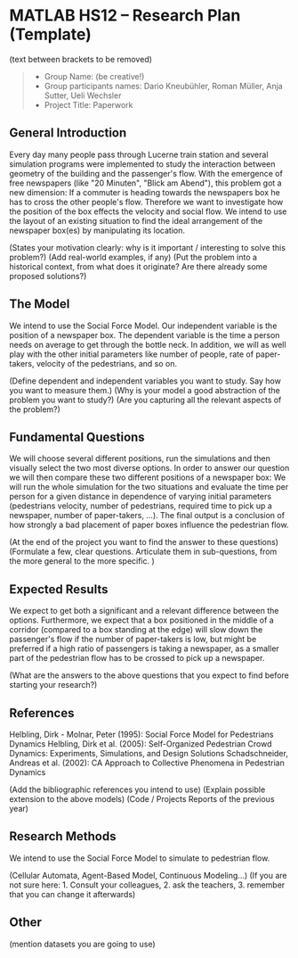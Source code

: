 # MATLAB HS12 – Research Plan (Template)
(text between brackets to be removed)

> * Group Name: (be creative!)
> * Group participants names: Dario Kneubühler, Roman Müller, Anja Sutter, Ueli Wechsler
> * Project Title: Paperwork

## General Introduction

Every day many people pass through Lucerne train station and several simulation programs were implemented to study the interaction between geometry of the building and the passenger's flow. With the emergence of free newspapers (like "20 Minuten", "Blick am Abend"), this problem got a new dimension: If a commuter is heading towards the newspapers box he has to cross the other people's flow. Therefore we want to investigate how the position of the box effects the velocity and social flow.
We intend to use the layout of an existing situation to find the ideal arrangement of the newspaper box(es) by manipulating its location.


(States your motivation clearly: why is it important / interesting to solve this problem?)
(Add real-world examples, if any)
(Put the problem into a historical context, from what does it originate? Are there already some proposed solutions?)


## The Model

We intend to use the Social Force Model. Our independent variable is the position of a newspaper box. The dependent variable is the time a person needs on average to get through the bottle neck. In addition, we will as well play with the other initial parameters like number of people, rate of paper-takers, velocity of the pedestrians, and so on.

(Define dependent and independent variables you want to study. Say how you want to measure them.) (Why is your model a good abstraction of the problem you want to study?) (Are you capturing all the relevant aspects of the problem?)


## Fundamental Questions

We will choose several different positions, run the simulations and then visually select the two most diverse options. In order to answer our question we will then compare these two different positions of a newspaper box: We will run the whole simulation for the two situations and evaluate the time per person for a given distance in dependence of varying initial parameters (pedestrians velocity, number of pedestrians, required time to pick up a newspaper, number of paper-takers, …).
The final output is a conclusion of how strongly a bad placement of paper boxes influence the pedestrian flow.


(At the end of the project you want to find the answer to these questions)
(Formulate a few, clear questions. Articulate them in sub-questions, from the more general to the more specific. )



## Expected Results
We expect to get both a significant and a relevant difference between the options. Furthermore, we expect that a box positioned in the middle of a corridor (compared to a box standing at the edge) will slow down the passenger's flow if the number of paper-takers is low, but might be preferred if a high ratio of passengers is taking a newspaper, as a smaller part of the pedestrian flow has to be crossed to pick up a newspaper.

(What are the answers to the above questions that you expect to find before starting your research?)


## References 

Helbling, Dirk - Molnar, Peter (1995): Social Force Model for Pedestrians Dynamics
Helbling, Dirk et al. (2005): Self-Organized Pedestrian Crowd Dynamics: Experiments, Simulations, and Design Solutions
Schadschneider, Andreas et al. (2002): CA Approach to Collective Phenomena in Pedestrian Dynamics

(Add the bibliographic references you intend to use)
(Explain possible extension to the above models)
(Code / Projects Reports of the previous year)


## Research Methods

We intend to use the Social Force Model to simulate to pedestrian flow. 

(Cellular Automata, Agent-Based Model, Continuous Modeling...) (If you are not sure here: 1. Consult your colleagues, 2. ask the teachers, 3. remember that you can change it afterwards)


## Other

(mention datasets you are going to use)
